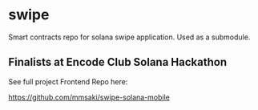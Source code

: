 # swipe
Smart contracts repo for solana swipe application. Used as a submodule.

## Finalists at Encode Club Solana Hackathon

See full project Frontend Repo here: 

https://github.com/mmsaki/swipe-solana-mobile


